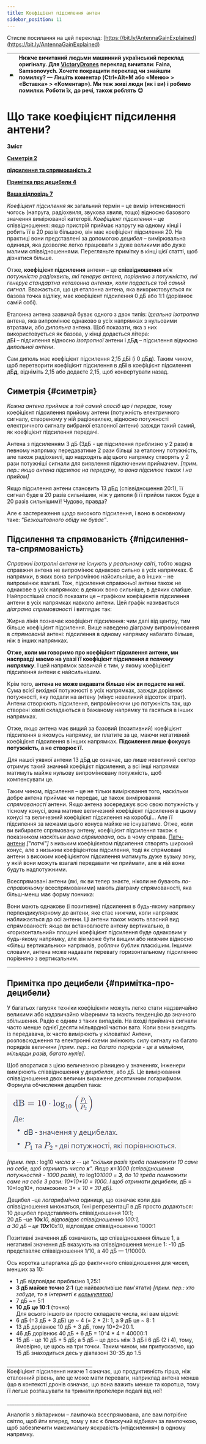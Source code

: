 ```yaml
---
title: Коефіцієнт підсилення антен
sidebar_position: 11
---
```

Стисле посилання на цей переклад: [https://bit.ly/AntennaGainExplained](https://bit.ly/AntennaGainExplained)

| ![](./img/Antenna_Gain_image_1.png) | Нижче вичитаний людьми машинний український переклад оригіналу. Для [VictoryDrones](https://www.victory-drones.com/) переклад вичитали: Faina, Samsonovych. Хочете покращити переклад чи знайшли помилку? — Лишіть коментар (Ctrl+Alt+M або «Меню» \> «Вставка» \> «Коментар»). Ми теж живі люди (як і ви) і робимо помилки. Роботи їх, до речі, також роблять 😉 |
| :---: | :---- |

# Що таке коефіцієнт підсилення антени?

**Зміст**

[**Симетрія	2**](#симетрія)

[**підсилення та спрямованість	2**](#підсилення-та-спрямованість)

[**Примітка про децибели	4**](#примітка-про-децибели)

[**Ваша відповідь	7**](#heading=h.d1wn2ene4h61)

*Коефіцієнт підсилення* як загальний термін – це вимір інтенсивності чогось (напруга, радіохвиля, звукова хвиля, тощо) відносно базового значення вимірюваної категорії. *Коефіцієнт підсилення* – це співвідношення: якщо пристрій приймає напругу на одному кінці і робить її в 20 разів більшою, він має коефіцієнт підсилення 20\. На практиці вони представлені за допомогою *децибел* – вимірювальна одиниця, якa дозволяє легко працювати з дуже великими або дуже малими співвідношеннями. Перегляньте примітку в кінці цієї статті, щоб дізнатися більше.

Отже, **коефіцієнт підсилення** антени – це **співвідношення** *між потужністю радіохвиль, які генерує антена, порівняно з потужністю, які генерує стандартна «еталонна антена», коли подається той самий сигнал*. Вважається, що ця еталонна антена, яка використовується як базова точка відліку, має коефіцієнт підсилення 0 дБ або 1:1 (дорівнює самій собі).

Еталонна антена зазвичай буває одного з двох типів: *ідеальна ізотропна* антена, яка випромінює однаково в усіх напрямках з нульовими втратами, або *дипольна* антена. Щоб показати, яка з них використовується як базова, у кінці додається літера:   
дБ**i** – підсилення відносно *ізотропної* антени і дБ**д** – підсилення відносно *дипольної антени*.

Сам диполь має коефіцієнт підсилення 2,15 дБ**i** (і 0 дБ**д**). Таким чином, щоб перетворити коефіцієнт підсилення в дБ**i** в коефіцієнт підсилення дБ**д**, відніміть 2,15 або додаєте 2,15, щоб конвертувати назад.

## Симетрія {#симетрія}

*Кожна антена приймає в той самий спосіб щo і передає*, тому коефіцієнт підсилення прийому антени (потужність електричного сигналу, створеному у ній радіохвилею, відносно потужності електричного сигналу вибраної еталонної антени) завжди такий самий, як коефіцієнт підсилення передачі.

Антена з підсиленням 3 дБ (3дБ \- це підсилення приблизно у 2 рази) в певному напрямку передаватиме 2 рази більші за еталонну потужність, але також радіохвилі, що надходять *від* цього напрямку створять у 2 рази потужніші сигнали для виявлення підключеним приймачем. *\[прим. пер.: якщо антена підсилює на передачу, то вона підсилює також і на прийом\]*

Якщо підсилення антени становить 13 дБд (співвідношення 20:1), її сигнал буде в 20 разів сильнішим, ніж у диполя (і її прийом також буде в 20 разів сильнішим)\! Чудово, правда?

Але є застереження щодо високого підсилення, і воно в основному таке: “*Безкоштовного обіду не буває”*.

## Підсилення та спрямованість {#підсилення-та-спрямованість}

*Справжні ізотропні антени не існують у реальному світі*, тобто жодна справжня антена не випромінює однаково сильно в усіх напрямках. Є напрямки, в яких вoнa випромінює найсильніше, а в інших – не випромінює взагалі. Тож, підсилення справжньої антени також не однакове в усіх напрямках: в деяких воно сильніше, в деяких слабше. Найпростіший спосіб показати це – графікoм коефіцієнтів підсилення антени в усіх напрямках навколо антени. Цей графік називається *діаграма спрямованості* і виглядає так:

Жирна лінія позначає коефіцієнт підсилення: чим далі від центру, тим більше коефіцієнт підсилення. Вище наведено діаграму випромінювання в *спрямованiй* антенi: підсилення в одному напрямку набагато більше, ніж в інших напрямках.

**Отже, коли ми говоримо про коефіцієнт підсилення антени, ми насправді маємо на увазі її коефіцієнт підсилення *в певному напрямку***. І цей напрямок зазвичай є тим, у якому коефіцієнт підсилення антени є найсильнішим.

Крім того, **антена не може видавати більше ніж ви подаєте на неї**. Сума всієї вихідної потужності в усіх напрямках, завжди дорівнює потужності, яку подали на антену (мінус невеликий відсоток втрат). Антени створюють підсилення, випромінюючи цю потужність так, що створені хвилі складаються в бажаному напрямку та гасяться в інших напрямках.

Отже, якщо антена має вищий за базовий (позитивний) коефіцієнт підсилення в якомусь напрямку, ви платите за це, маючи негативний коефіцієнт підсилення в інших напрямках. **Підсилення лише фокусує потужність, а не створює її.**

Для нашої уявної антени 13 дБ**д** це означає, що лише невеликий сектор отримує такий значний коефіцієт підсилення, а всі інші напрямки матимуть майже нульову випромінювану потужність, щоб компенсувати це.

Таким чином, підсилення – це не тільки вимірювання того, наскільки добре антена приймає чи передає, це також вимірювання *спрямованості* антени. Якщо антена зосереджує всю свою потужність у тісному конусі, вона матиме величезний коефіцієнт підсилення в цьому конусі та величезний коефіцієнт підсилення на коробці... Але її підсилення за межами цього конуса майже не існуватиме. Отже, коли ви вибираєте спрямовану антену, коефіцієнт підсилення також є показником *наскільки вона спрямована*, ось в чому справа. [Патч-антени](https://uk.wikipedia.org/wiki/%D0%9F%D0%B0%D1%82%D1%87-%D0%B0%D0%BD%D1%82%D0%B5%D0%BD%D0%B0) *\["патчі"\]* з низьким коефіцієнтом підсилення створять широкий конус, але з низьким коефіцієнтом підсилення, тоді як спрямовані антени з високим коефіцієнтом підсилення матимуть дуже вузьку зону, у якій вони можуть взагалі передавати чи приймати, але в ній вони будуть надпотужними.

Всеспрямовані антени (які, як ви тепер знаєте, ніколи не бувають *по-справжньому* всeспрямованими) мають діаграму спрямованості, яка більш-менш має форму пончика:

Вони мають однакове (і позитивне) підсилення в будь-якому напрямку перпендикулярному до антени, яке стає нижчим, коли напрямок наближається до осі антени. Ці антени *також* мають власний вид спрямованості: якщо ви встановлюєте антену вертикально, в «горизонтальний» площині коефіцієнт підсилення буде однаковим у будь-якому напрямку, але він може бути вищим або нижчим відносно «більш вертикальних» напрямків, роблячи бублик пласкішим. Іншими словами, антена може надавати перевагу горизонтальному підсиленню порівняно з вертикальним.

---

## Примітка про децибели {#примітка-про-децибели}

У багатьох галузях техніки коефіцієнти можуть легко стати надзвичайно великими або надзвичайно мізерними та мають тенденцію до значного збільшення. Радіо є одним з таких випадків. На вході приймача сигнали часто менше однієї десяти мільярдної частки вата. Коли вони виходять із передавача, їх часто вимірюють у кіловатах\! Антени, розповсюдження та електронні схеми змінюють силу сигналу на багато порядків величини *\[прим. пер.: на багато порядків \- це в мільйони, мільярди разів, багато нулів\]*.

Щоб впоратися з цією величезною різницею у значеннях, інженери вимірюють співвідношення у *децибелах*, або дБ. Це вимірювання співвідношення двох величин виражене десятичним логарифмом. Формула обчислення децибел така:

![](./img/Antenna_Gain_image_2.png)

*\[прим. пер.:* log10  *числа **х** \-- це "скільки разів треба помножити 10 саме на себе, щоб отримать число **х**". Якщо **x**\=1000 (співвідношення потужностей \- 1000 разів), то*  log10*1000 \= **3**, бо 10 треба помножити саме на себе 3 рази: 10\*10\*10 \= 1000\. І щоб отримати децибели,* дБ \= 10×log10*, помножимо 3* × *10 \= 30 дБ\].*

Децибел –це *логарифмічнa* одиниця, що означає коли два співвідношення множаться, їхнi репрезентації в дБ просто додаються:   
10 децибел представляють співвідношення 10:1;   
20 дБ –це **10x***10, відповідає співвідношенню 100:1,*   
*а 30 дБ – це **10x***10x10, відповідає співвідношенню 1000:1 

Позитивні значення дБ означають, що співвідношення більше 1, а негативні значення дБ вказують на співвідношення менше 1: \-10 дБ представляє співвідношення 1/10, а 40 дБ — 1/10000.

Ось коротка шпаргалка дБ до фактичного співвідношення для чисел, менших за 10:

* 1 дБ відповідає приблизно 1,25:1  
* **3 дБ майже точно 2:1** (це найважливіше пам'ятати) *\[прим. пер.: xто забуде, то в інтернеті є [калькулятор](https://daycounter.com/Calculators/Decibels-Calculator.phtml)\]*  
* 7 дБ \~= 5:1  
* **10 дБ це 10:1** (точно)  
  Для всього іншого ви просто складаєте числа, які вам відомі:  
* 6 дБ (=3 дБ \+ 3 дБ) це \~ 4 (= 2 \* 2): 1, а 9 дБ це \~ 8: 1  
* 13 дБ дорівнює 10 дБ \+ 3 дБ, тому 10\*2=20:1.  
* 46 дБ дорівнює 40 дБ \+ 6 дБ \= 10^4 \* 4 \= 40000:1  
* 15 дБ \- це 10 дБ \+ 5 дБ; а 5 дБ – це десь між 3 дБ і 6 дБ (2 і 4), тому, ймовірно, це щось на три точки. Таким чином, ми припускаємо, що 15 дБ знаходиться десь у діапазоні 30-35 до 1\.5

\_\_\_\_\_\_\_\_\_\_\_\_\_\_\_\_\_\_\_\_\_\_\_\_\_\_\_\_\_\_\_\_\_\_\_  
Коефіцієнт підсилення нижче 1 означає, що продуктивність гірша, ніж еталонний рівень, але це може мати переваги, наприклад антена менша (що в контексті дронів означає, що вона важить менше та коротша, тому її легше розташувати та тримати пропелери подалі від неї\!

\_\_\_\_\_\_\_\_\_\_\_\_\_\_\_\_\_\_\_\_\_\_\_\_\_\_\_\_\_\_\_\_\_\_

Аналогія з ліхтариком – лампочка всеспрямована, але вам потрібне світло, щоб йти вперед, тому у вас є блискучий відбивач за лампочкою, щоб забезпечити максимальну яскравість («підсилення») в одному напрямку. 

[image1]: ![](./img/Antenna_Gain_image_1.png)

[image2]: ![](./img/Antenna_Gain_image_2.png)